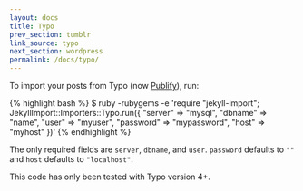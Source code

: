 ```yaml
---
layout: docs
title: Typo
prev_section: tumblr
link_source: typo
next_section: wordpress
permalink: /docs/typo/
---
```


To import your posts from Typo (now [Publify](http://publify.co)), run:

{% highlight bash %}
$ ruby -rubygems -e 'require "jekyll-import";
    JekyllImport::Importers::Typo.run({
      "server"   => "mysql",
      "dbname"   => "name",
      "user"     => "myuser",
      "password" => "mypassword",
      "host"     => "myhost"
    })'
{% endhighlight %}

The only required fields are `server`, `dbname`, and `user`. `password`
defaults to `""` and `host` defaults to `"localhost"`.

This code has only been tested with Typo version 4+.
